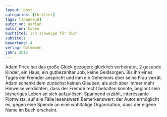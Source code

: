 ```yaml
---
layout: post
categories: [thriller]
tags: [spannend]
autor_vn: Harlan
autor_nn: Coben
buchtitel: Ich schweige für dich
subtitel:
bewertung: 4
verlag: Goldmann
jahr: 2015
---
```


Adam Price hat das große Glück gezogen: glücklich verheiratet, 2 gesunde Kinder, ein Haus, ein gutbezahlter Job, keine Geldsorgen. Bis ihn eines Tages ein Fremder anspricht und ihm ein Geheimnis über seine Frau verrät. Adam schenkt dem zunächst keinen Glauben, als sich aber immer mehr Hinweise verdichten, dass der Fremde recht behalten könnte, beginnt sein bisheriges Leben an sich aufzulösen. 
Spannend erzählt, interessante Plottwists, auf alle Fälle lesenswert!
Bemerkenswert: der Autor ermöglicht es, gegen eine Spende an eine wohltätige Organisation, dass der eigene Name im Buch erscheint.
